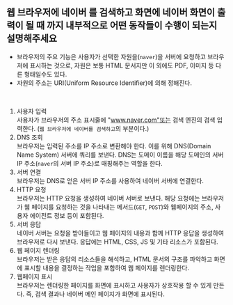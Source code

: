 ## 웹 브라우저에 네이버 를 검색하고 화면에 네이버 화면이 출력이 될 때 까지 내부적으로 어떤 동작들이 수행이 되는지 설명해주세요
- 브라우저의 주요 기능은 사용자가 선택한 자원을(`naver`)을 서버에 요청하고 브라우저에 표시하는 것으로, 자원은 보통 HTML 문서지만 이 외에도 PDF, 이미지 등 다른 형태일수도 있다. 
- 자원의 주소는 URI(Uniform Resource Identifier)에 의해 정해진다.

<br>

1. 사용자 입력<br>
사용자가 브라우저의 주소 표시줄에 "www.naver.com"또는 검색 엔진의 검색 입력한다. (`웹 브라우저에 네이버를 검색하고`의 부분이다.)
2. DNS 조회<br>
브라우저는 입력된 주소를 IP 주소로 변환해야 한다. 이를 위해 DNS(Domain Name System) 서버에 쿼리를 보낸다. DNS는 도메이 이름을 해당 도메인의 서버 IP 주소(`naver`의 서버 IP 주소)로 매핑해주는 역할을 한다.
3. 서버 연결<br>
브라우저는 DNS로 얻은 서버 IP 주소를 사용하여 네이버 서버에 연결한다.
4. HTTP 요청<br>
브라우저는 HTTP 요청을 생성하여 네이버 서버로 보낸다. 해당 요청에는 브라우저가 웹 페이지를 요청하는 것을 나타내는 메서드(`GET`, `POST`)와 웹페이지의 주소, 사용자 에이전트 정보 등이 포함된다.
5. 서버 응답<br>
네이버 서버는 요청을 받아들이고 웹 페이지의 내용과 함께 HTTP 응답을 생성하여 브라우저로 다시 보낸다. 응답에는 HTML, CSS, JS 및 기타 리소스가 포함된다.
6. 웹 페이지 렌더링<br>
브라우저는 받은 응답의 리소스들을 해석하고, HTML 문서의 구조를 파악하고 화면에 표시할 내용을 결정하는 작업을 포함하여 웹 페이지를 렌더링한다. 
7. 웹페이지 표시<br>
브라우저는 렌더링한 페이지를 화면에 표시하고 사용자가 상호작용 할 수 있게 만든다. 즉, 검색 결과나 네이버 메인 페이지가 화면에 표시된다.